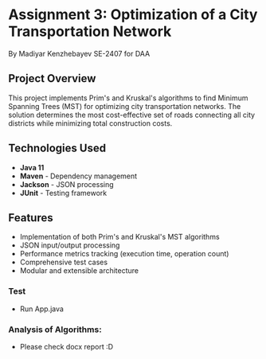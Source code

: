 # Assignment 3: Optimization of a City Transportation Network
By Madiyar Kenzhebayev SE-2407 for DAA 

## Project Overview
This project implements Prim's and Kruskal's algorithms to find Minimum Spanning Trees (MST) for optimizing city transportation networks. The solution determines the most cost-effective set of roads connecting all city districts while minimizing total construction costs.


## Technologies Used
- **Java 11**
- **Maven** - Dependency management
- **Jackson** - JSON processing
- **JUnit** - Testing framework

## Features
- Implementation of both Prim's and Kruskal's MST algorithms
- JSON input/output processing
- Performance metrics tracking (execution time, operation count)
- Comprehensive test cases
- Modular and extensible architecture

### Test
- Run App.java

### Analysis of Algorithms:
- Please check docx report :D
